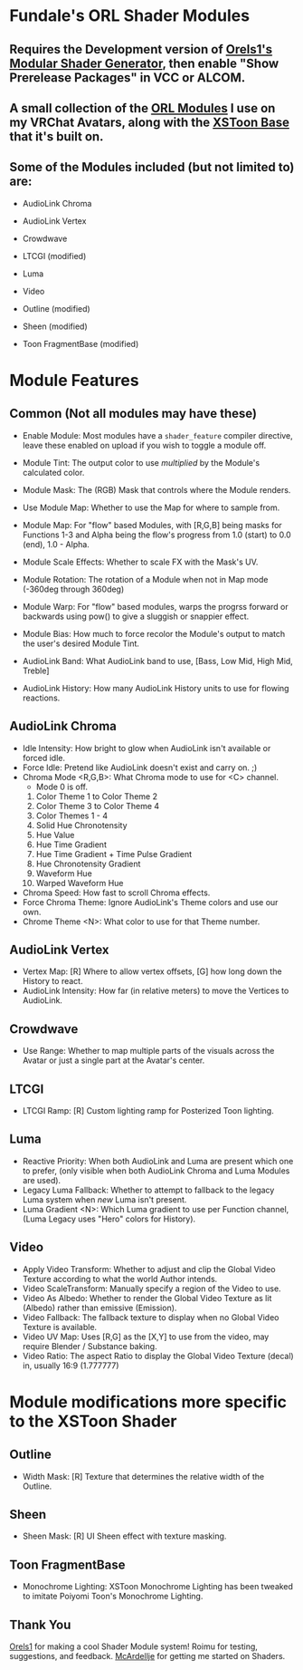 # Fundale's ORL Shader Modules

## Requires the Development version of [Orels1's Modular Shader Generator](https://dev.shaders.orels.sh/docs/installation), then enable "Show Prerelease Packages" in VCC or ALCOM.

## A small collection of the [ORL Modules](https://github.com/orels1/orels-Unity-Shaders) I use on my VRChat Avatars, along with the [XSToon Base](https://github.com/Xiexe/Xiexes-Unity-Shaders) that it's built on.

## Some of the Modules included (but not limited to) are:
- AudioLink Chroma
- AudioLink Vertex
- Crowdwave
- LTCGI (modified)
- Luma
- Video

- Outline (modified)
- Sheen (modified)
- Toon FragmentBase (modified)


# Module Features

## Common (Not all modules may have these)
- Enable Module: Most modules have a `shader_feature` compiler directive, leave these enabled on upload if you wish to toggle a module off.
- Module Tint: The output color to use *multiplied* by the Module's calculated color.
- Module Mask: The (RGB) Mask that controls where the Module renders.
- Use Module Map: Whether to use the Map for where to sample from.
- Module Map: For "flow" based Modules, with [R,G,B] being masks for Functions 1-3 and Alpha being the flow's progress from 1.0 (start) to 0.0 (end), 1.0 - Alpha.
- Module Scale Effects: Whether to scale FX with the Mask's UV.
- Module Rotation: The rotation of a Module when not in Map mode (-360deg through 360deg)
- Module Warp: For "flow" based modules, warps the progrss forward or backwards using pow() to give a sluggish or snappier effect.
- Module Bias: How much to force recolor the Module's output to match the user's desired Module Tint.

- AudioLink Band: What AudioLink band to use, [Bass, Low Mid, High Mid, Treble]
- AudioLink History: How many AudioLink History units to use for flowing reactions.

## AudioLink Chroma
- Idle Intensity: How bright to glow when AudioLink isn't available or forced idle.
- Force Idle: Pretend like AudioLink doesn't exist and carry on. ;)
- Chroma Mode \<R,G,B>: What Chroma mode to use for \<C> channel.
  - Mode 0 is off.
  1. Color Theme 1 to Color Theme 2
  2. Color Theme 3 to Color Theme 4
  3. Color Themes 1 - 4
  4. Solid Hue Chronotensity
  5. Hue Value
  6. Hue Time Gradient
  7. Hue Time Gradient + Time Pulse Gradient
  8. Hue Chronotensity Gradient
  9. Waveform Hue
  10. Warped Waveform Hue
- Chroma Speed: How fast to scroll Chroma effects.
- Force Chroma Theme: Ignore AudioLink's Theme colors and use our own.
- Chrome Theme \<N>: What color to use for that Theme number.


## AudioLink Vertex
- Vertex Map: [R] Where to allow vertex offsets, [G] how long down the History to react.
- AudioLink Intensity: How far (in relative meters) to move the Vertices to AudioLink.

## Crowdwave
- Use Range: Whether to map multiple parts of the visuals across the Avatar or just a single part at the Avatar's center.

## LTCGI
- LTCGI Ramp: [R] Custom lighting ramp for Posterized Toon lighting.

## Luma
- Reactive Priority: When both AudioLink and Luma are present which one to prefer, (only visible when both AudioLink Chroma and Luma Modules are used).
- Legacy Luma Fallback: Whether to attempt to fallback to the legacy Luma system when *new* Luma isn't present.
- Luma Gradient \<N>: Which Luma gradient to use per Function channel, (Luma Legacy uses "Hero" colors for History).

## Video
- Apply Video Transform: Whether to adjust and clip the Global Video Texture according to what the world Author intends.
- Video ScaleTransform: Manually specify a region of the Video to use.
- Video As Albedo: Whether to render the Global Video Texture as lit (Albedo) rather than emissive (Emission).
- Video Fallback: The fallback texture to display when no Global Video Texture is available.
- Video UV Map: Uses [R,G] as the [X,Y] to use from the video, may require Blender / Substance baking.
- Video Ratio: The aspect Ratio to display the Global Video Texture (decal) in, usually 16:9 (1.777777)


# Module modifications more specific to the XSToon Shader

## Outline
- Width Mask: [R] Texture that determines the relative width of the Outline.

## Sheen
- Sheen Mask: [R] UI Sheen effect with texture masking.

## Toon FragmentBase
- Monochrome Lighting: XSToon Monochrome Lighting has been tweaked to imitate Poiyomi Toon's Monochrome Lighting.


## Thank You
[Orels1](https://orels.sh/) for making a cool Shader Module system!
Roimu for testing, suggestions, and feedback.
[McArdellje](https://vrchat.com/home/user/usr_15c25e4d-255f-4d91-910e-d85169ff3676) for getting me started on Shaders.
